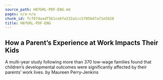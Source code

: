 ```yaml
---
source_path: H07GRL-PDF-ENG.md
pages: n/a-n/a
chunk_id: fcf074aadf561ce6fa232a1cc5705bd7a71e5028
title: H07GRL-PDF-ENG
---
```

## How a Parent’s Experience at Work Impacts Their Kids

A multi-year study following more than 370 low-wage families found that children’s developmental outcomes were significantly affected by their parents’ work lives. by Maureen Perry-Jenkins
